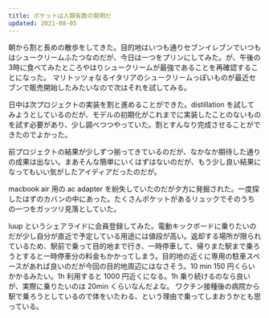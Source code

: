 ```yaml
---
title: ポケットは人類有数の発明だ
updated: 2021-08-05
---
```


朝から割と長めの散歩をしてきた。目的地はいつも通りセブンイレブンでいつもはシュークリームふたつなのだが、今日は一つをプリンにしてみた。が、午後の3時に食べてみたところやはりシュークリームが最強であることを再確認することになった。
マリトッツォなるイタリアのシュークリームっぽいものが最近セブンで販売開始したみたいなので次はそれを試してみる。

日中は次プロジェクトの実装を割と進めることができた。distillation を試してみようとしているのだが、モデルの初期化がこれまでに実装したことのないものを試す必要があり、少し調べつつやっていた。割とすんなり完成させることができたのでよかった。

前プロジェクトの結果が少しずつ揃ってきているのだが、なかなか期待した通りの成果は出ない。まあそんな簡単にいくはずはないのだが、もう少し良い結果になってもいい気がしたアイディアだったのだが。

macbook air 用の ac adapter を紛失していたのだが夕方に発掘された。一度探したはずのカバンの中にあった。たくさんポケットがあるリュックでそのうちの一つをガッツリ見落としていた。

luup というシェアライドに会員登録してみた。電動キックボードに乗りたいのだが少し自分が直近で予定している用途には値段が高い。返却する場所が限られているため、駅前で乗って目的地まで行き、一時停車して、帰りまた駅まで乗ろうとすると一時停車分の料金もかかってしまう。目的地の近くに専用の駐車スペースがあれば良いのだが今回の目的地周辺にはなさそう。10 min 150 円くらいかかるみたい。1h 利用すると 1000 円近くになる。1h 乗り続けるのなら良いが、実際に乗りたいのは 20min くらいなんだよな。
ワクチン接種後の病院から駅で乗ろうとしているので体をいたわる、という理由で乗ってしまおうかとも思っている。
